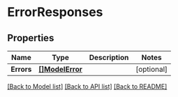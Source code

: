 # ErrorResponses

## Properties

Name | Type | Description | Notes
------------ | ------------- | ------------- | -------------
**Errors** | [**[]ModelError**](error.md) |  | [optional] 

[[Back to Model list]](../README.md#documentation-for-models) [[Back to API list]](../README.md#documentation-for-api-endpoints) [[Back to README]](../README.md)


